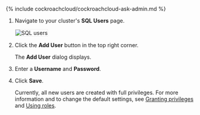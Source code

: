 {%  include cockroachcloud/cockroachcloud-ask-admin.md %}

1. Navigate to your cluster's **SQL Users** page.

    <img src="{{  'images/cockroachcloud/sql-users.png' | relative_url  }}" alt="SQL users" style="border:1px solid #eee;max-width:100%" />

1. Click the **Add User** button in the top right corner.

    The **Add User** dialog displays.

1. Enter a **Username** and **Password**.
1. Click **Save**.

    Currently, all new users are created with full privileges. For more information and to change the default settings, see [Granting privileges](user-authorization.html#grant-privileges) and [Using roles](user-authorization.html#use-roles).
